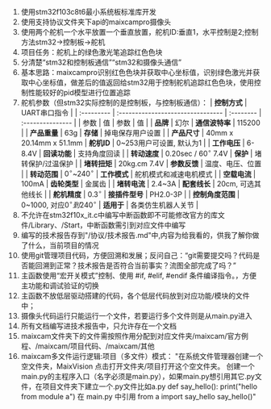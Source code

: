 1. 使用stm32f103c8t6最小系统板标准库开发
2. 使用支持协议文件夹下api的maixcampro摄像头
3. 使用两个舵机一个水平放置一个垂直放置，舵机ID:垂直1，水平控制是2;控制方法stm32->控制板->舵机
4. 项目任务：舵机上的绿色激光笔追踪红色色块
5. 分清楚“stm32和控制板通信”“stm32和摄像头通信”
6. 基本思路：maixcampro识别红色色块并获取中心坐标值，识别绿色激光并获取中心坐标值，做差后的值返回给stm32用于控制舵机追踪红色色块，使用控制性能较好的pid模型进行位置追踪
7. 舵机参数（但stm32实际控制的是控制板，与控制板通信）： | **控制方式**  | UART串口指令         |
| :--------- | :-------------------------------- | :-------- | :--------------- |
| 参数         | 值                                 | 参数        | 值                |
| **品牌**     | 幻尔                                | **通信波特率** | 115200           |
| **产品重量**   | 63g                               | **存储**    | 掉电保存用户设置         |
| **产品尺寸**   | 40mm x 20.14mm x 51.1mm           | **舵机ID**  | 0~253用户可设置, 默认为1 |
| **工作电压**   | 6-8.4V                            | **回读功能**  | 支持角度回读           |
| **转动速度**   | 0.20sec / $60^{\circ}$ 7.4V       | **保护**    | 堵转保护/过温保护        |
| **堵转扭矩**   | 20kg.cm 7.4V                      | **参数反馈**  | 温度、电压、位置         |
| **转动范围**   | $0^{\circ}$~$240^{\circ}$         | **工作模式**  | 舵机模式和减速电机模式      |
| **空载电流**   | 100mA                             | **齿轮类型**  | 金属齿              |
| **堵转电流**   | 2.4~3A                            | **配套线长**  | 20cm, 可选其他线长     |
| **舵机精度**   | $0.3^{\circ}$                     | **接插件型号** | PH2.0-3P         |
| **控制角度范围** | 0~1000, 对应$0^{\circ}到240^{\circ}$ | **适用于**   | 各类仿生机器人关节        |
8. 不允许在stm32f10x_it.c中编写中断函数即不可能修改官方的库文件/Library、/Start，中断函数需引到对应文件中编写
9. 编写的技术报告存到"/协议/技术报告.md"中,内容为给我看的，供我了解你做了什么，当前项目的情况
10. 使用git管理项目代码，方便回溯和发展；反问自己：“git需要提交吗？代码是否能回溯到正常？技术报告是否符合当前事实？流图全部完成了吗？”
11. 主函数使用“宏开关模式”控制、使用 #if, #elif, #endif 条件编译指令。，方便主功能和调试验证的切换
12. 主函数不放低层驱动搭建的代码，各个低层代码放到对应功能/模块的文件中；
13. 摄像头代码运行只能运行一个文件，若要运行多个文件则是从main.py进入
14. 所有文档编写进技术报告中，只允许存在一个文档
15. maixcam文件夹下的文件需按照作用分配到对应文件夹/maixcam/官方例程、/maixcam/项目代码、/maixcam/其他
16. maixcam多文件运行逻辑:项目（多文件）模式：
"在系统文件管理器创建一个空文件夹，MaixVision 点击打开文件夹/项目打开这个空文件夹。
创建一个main.py的主程序入口（名字必须是main.py），如果main.py想引用其它.py文件，在项目文件夹下建立一个.py文件比如a.py
def say_hello():
  print("hello from module a")
在 main.py 中引用
from a import say_hello
say_hello()"